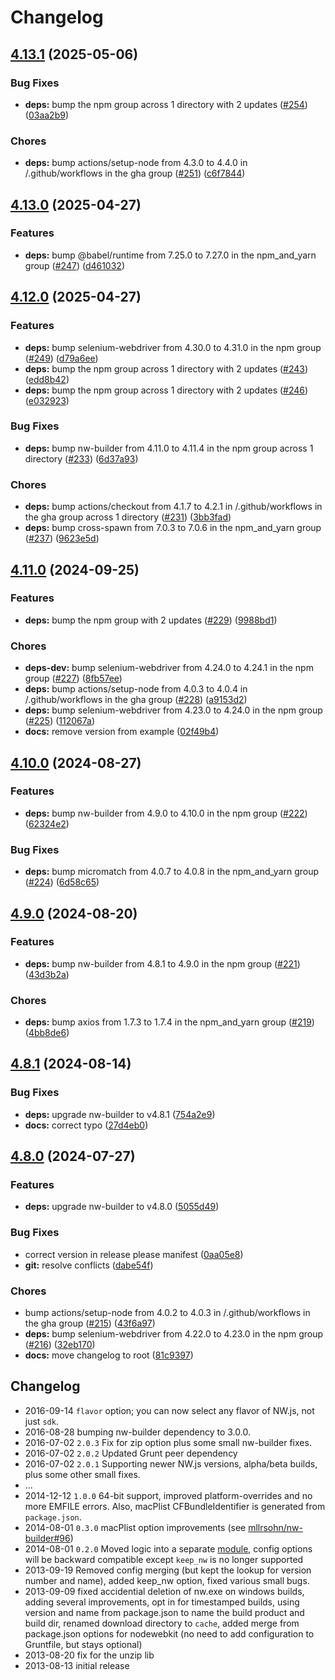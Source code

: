 # Changelog

## [4.13.1](https://github.com/nwjs/grunt-nw-builder/compare/v4.13.0...v4.13.1) (2025-05-06)


### Bug Fixes

* **deps:** bump the npm group across 1 directory with 2 updates ([#254](https://github.com/nwjs/grunt-nw-builder/issues/254)) ([03aa2b9](https://github.com/nwjs/grunt-nw-builder/commit/03aa2b9578d286aef4298e9ccc089f1972855a3b))


### Chores

* **deps:** bump actions/setup-node from 4.3.0 to 4.4.0 in /.github/workflows in the gha group ([#251](https://github.com/nwjs/grunt-nw-builder/issues/251)) ([c6f7844](https://github.com/nwjs/grunt-nw-builder/commit/c6f78447bdaca26d6065c9ce22cff37c604f2caf))

## [4.13.0](https://github.com/nwjs/grunt-nw-builder/compare/v4.12.0...v4.13.0) (2025-04-27)


### Features

* **deps:** bump @babel/runtime from 7.25.0 to 7.27.0 in the npm_and_yarn group ([#247](https://github.com/nwjs/grunt-nw-builder/issues/247)) ([d461032](https://github.com/nwjs/grunt-nw-builder/commit/d46103219b778c05026de08a792fb203e104da31))

## [4.12.0](https://github.com/nwjs/grunt-nw-builder/compare/v4.11.0...v4.12.0) (2025-04-27)


### Features

* **deps:** bump selenium-webdriver from 4.30.0 to 4.31.0 in the npm group ([#249](https://github.com/nwjs/grunt-nw-builder/issues/249)) ([d79a6ee](https://github.com/nwjs/grunt-nw-builder/commit/d79a6eeafe67590b7d167798b468cec6eef9b256))
* **deps:** bump the npm group across 1 directory with 2 updates ([#243](https://github.com/nwjs/grunt-nw-builder/issues/243)) ([edd8b42](https://github.com/nwjs/grunt-nw-builder/commit/edd8b42fc9e82e5053d3c3b12b49bc41808dfff8))
* **deps:** bump the npm group across 1 directory with 2 updates ([#246](https://github.com/nwjs/grunt-nw-builder/issues/246)) ([e032923](https://github.com/nwjs/grunt-nw-builder/commit/e0329231c7701492b14700ea6eb8968e50094f9b))


### Bug Fixes

* **deps:** bump nw-builder from 4.11.0 to 4.11.4 in the npm group across 1 directory ([#233](https://github.com/nwjs/grunt-nw-builder/issues/233)) ([6d37a93](https://github.com/nwjs/grunt-nw-builder/commit/6d37a9340d286ba685f103fc8f6980b1f70ab7e7))


### Chores

* **deps:** bump actions/checkout from 4.1.7 to 4.2.1 in /.github/workflows in the gha group across 1 directory ([#231](https://github.com/nwjs/grunt-nw-builder/issues/231)) ([3bb3fad](https://github.com/nwjs/grunt-nw-builder/commit/3bb3fad944cfe35173ee77c7475a656e6d66575a))
* **deps:** bump cross-spawn from 7.0.3 to 7.0.6 in the npm_and_yarn group ([#237](https://github.com/nwjs/grunt-nw-builder/issues/237)) ([9623e5d](https://github.com/nwjs/grunt-nw-builder/commit/9623e5d22b3fd8f442a890c26abaac3803222ee0))

## [4.11.0](https://github.com/nwjs/grunt-nw-builder/compare/v4.10.0...v4.11.0) (2024-09-25)


### Features

* **deps:** bump the npm group with 2 updates ([#229](https://github.com/nwjs/grunt-nw-builder/issues/229)) ([9988bd1](https://github.com/nwjs/grunt-nw-builder/commit/9988bd172be0210052083cc1082fd8cd25b373b9))


### Chores

* **deps-dev:** bump selenium-webdriver from 4.24.0 to 4.24.1 in the npm group ([#227](https://github.com/nwjs/grunt-nw-builder/issues/227)) ([8fb57ee](https://github.com/nwjs/grunt-nw-builder/commit/8fb57ee263ecc0989eda1d09b2a626bae2fdf28c))
* **deps:** bump actions/setup-node from 4.0.3 to 4.0.4 in /.github/workflows in the gha group ([#228](https://github.com/nwjs/grunt-nw-builder/issues/228)) ([a9153d2](https://github.com/nwjs/grunt-nw-builder/commit/a9153d2ad5e799cfa47d96e78041ea3f4547dd52))
* **deps:** bump selenium-webdriver from 4.23.0 to 4.24.0 in the npm group ([#225](https://github.com/nwjs/grunt-nw-builder/issues/225)) ([112067a](https://github.com/nwjs/grunt-nw-builder/commit/112067a2921a2eee13f6ffc8ab8c21c1c46370b8))
* **docs:** remove version from example ([02f49b4](https://github.com/nwjs/grunt-nw-builder/commit/02f49b4f46ac3b26ba50cd5e5b0e608010dd3238))

## [4.10.0](https://github.com/nwjs/grunt-nw-builder/compare/v4.9.0...v4.10.0) (2024-08-27)


### Features

* **deps:** bump nw-builder from 4.9.0 to 4.10.0 in the npm group ([#222](https://github.com/nwjs/grunt-nw-builder/issues/222)) ([62324e2](https://github.com/nwjs/grunt-nw-builder/commit/62324e2e388b8a306cce4fa0a4f1434a13d9d44c))


### Bug Fixes

* **deps:** bump micromatch from 4.0.7 to 4.0.8 in the npm_and_yarn group ([#224](https://github.com/nwjs/grunt-nw-builder/issues/224)) ([6d58c65](https://github.com/nwjs/grunt-nw-builder/commit/6d58c656bc746cd0e7aef7fa96caf9ac1a823404))

## [4.9.0](https://github.com/nwjs/grunt-nw-builder/compare/v4.8.1...v4.9.0) (2024-08-20)


### Features

* **deps:** bump nw-builder from 4.8.1 to 4.9.0 in the npm group ([#221](https://github.com/nwjs/grunt-nw-builder/issues/221)) ([43d3b2a](https://github.com/nwjs/grunt-nw-builder/commit/43d3b2ade1329ecdf73405476e5c14cf930a4fcb))


### Chores

* **deps:** bump axios from 1.7.3 to 1.7.4 in the npm_and_yarn group ([#219](https://github.com/nwjs/grunt-nw-builder/issues/219)) ([4bb8de6](https://github.com/nwjs/grunt-nw-builder/commit/4bb8de605da78e05190685a8baf065997a687894))

## [4.8.1](https://github.com/nwjs/grunt-nw-builder/compare/v4.8.0...v4.8.1) (2024-08-14)


### Bug Fixes

* **deps:** upgrade nw-builder to v4.8.1 ([754a2e9](https://github.com/nwjs/grunt-nw-builder/commit/754a2e9e8adb00ab85c704fa613cc2e860ca0045))
* **docs:** correct typo ([27d4eb0](https://github.com/nwjs/grunt-nw-builder/commit/27d4eb081fb4001a93793a2381102b7e188b2d9f))

## [4.8.0](https://github.com/nwjs/grunt-nw-builder/compare/v4.7.8...v4.8.0) (2024-07-27)


### Features

* **deps:** upgrade nw-builder to v4.8.0 ([5055d49](https://github.com/nwjs/grunt-nw-builder/commit/5055d492dd465dea8715fc11655212dc59239f55))


### Bug Fixes

* correct version in release please manifest ([0aa05e8](https://github.com/nwjs/grunt-nw-builder/commit/0aa05e84d726a6b4b1f0f4a195212a00dcc0f9dc))
* **git:** resolve conflicts ([dabe54f](https://github.com/nwjs/grunt-nw-builder/commit/dabe54fb259ddb1993c675a110374fa640ff2672))


### Chores

* bump actions/setup-node from 4.0.2 to 4.0.3 in /.github/workflows in the gha group ([#215](https://github.com/nwjs/grunt-nw-builder/issues/215)) ([43f6a97](https://github.com/nwjs/grunt-nw-builder/commit/43f6a976ce3d62a25ed1bc0a03f427fff3d39b03))
* **deps:** bump selenium-webdriver from 4.22.0 to 4.23.0 in the npm group ([#216](https://github.com/nwjs/grunt-nw-builder/issues/216)) ([32eb170](https://github.com/nwjs/grunt-nw-builder/commit/32eb170eda20db5c97e795811faf197546aae566))
* **docs:** move changelog to root ([81c9397](https://github.com/nwjs/grunt-nw-builder/commit/81c9397b9c816095eba2769d03bd0cd8eb4e10f1))

## Changelog

- 2016-09-14 `flavor` option; you can now select any flavor of NW.js, not just `sdk`.
- 2016-08-28 bumping nw-builder dependency to 3.0.0.
- 2016-07-02 `2.0.3` Fix for zip option plus some small nw-builder fixes.
- 2016-07-02 `2.0.2` Updated Grunt peer dependency
- 2016-07-02 `2.0.1` Supporting newer NW.js versions, alpha/beta builds, plus some other small fixes.
- ...
- 2014-12-12 `1.0.0` 64-bit support, improved platform-overrides and no more EMFILE errors. Also, macPlist CFBundleIdentifier is generated from `package.json`.
- 2014-08-01 `0.3.0` macPlist option improvements (see [mllrsohn/nw-builder#96](https://github.com/mllrsohn/nw-builder/pull/96))
- 2014-08-01 `0.2.0` Moved logic into a separate [module](https://github.com/mllrsohn/nw-builder), config options will be backward compatible except `keep_nw` is no longer supported
- 2013-09-19 Removed config merging (but kept the lookup for version number and name), added keep_nw option, fixed various small bugs.
- 2013-09-09 fixed accidential deletion of nw.exe on windows builds, adding several improvements, opt in for timestamped builds, using version and name from package.json to name the build product and build dir, renamed download directory to `cache`, added merge from package.json options for nodewebkit (no need to add configuration to Gruntfile, but stays optional)
- 2013-08-20 fix for the unzip lib
- 2013-08-13 initial release
